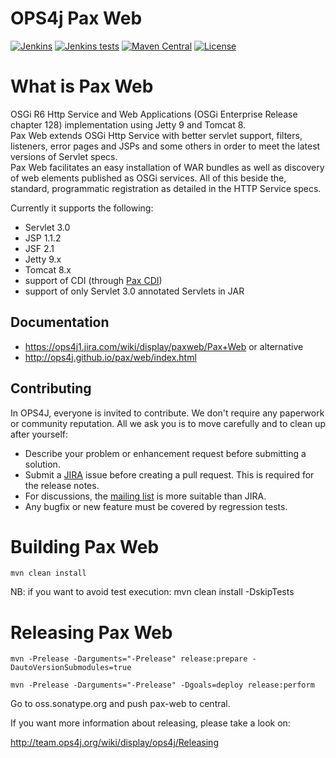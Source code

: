 OPS4j Pax Web
=============

[![Jenkins](https://img.shields.io/jenkins/s/http/ci.ops4j.org/jenkins/job/org.ops4j.pax.web.svg)](http://ci.ops4j.org/jenkins/job/org.ops4j.pax.web)
[![Jenkins tests](https://img.shields.io/jenkins/t/http/ci.ops4j.org/jenkins/job/org.ops4j.pax.web.svg)](http://ci.ops4j.org/jenkins/job/org.ops4j.pax.web/lastBuild/testReport/)
[![Maven Central](https://maven-badges.herokuapp.com/maven-central/org.ops4j.pax/web/badge.svg)](https://maven-badges.herokuapp.com/maven-central/org.ops4j.pax/web)
[![License](https://img.shields.io/hexpm/l/plug.svg)](https://ops4j1.jira.com/wiki/display/ops4j/Licensing)

What is Pax Web
===============

OSGi R6 Http Service and Web Applications (OSGi Enterprise Release chapter 128) implementation using Jetty 9 and Tomcat 8.   
Pax Web extends OSGi Http Service with better servlet support, filters, listeners, error pages and JSPs and some others in order to meet the latest versions of Servlet specs.    
Pax Web facilitates an easy installation of WAR bundles as well as discovery of web elements published as OSGi services. All of this beside the, standard, programmatic registration as detailed in the HTTP Service specs.

Currently it supports the following:    
* Servlet 3.0   
* JSP 1.1.2   
* JSF 2.1   
* Jetty 9.x   
* Tomcat 8.x  
* support of CDI (through [Pax CDI](https://github.com/ops4j/org.ops4j.pax.cdi))  
* support of only Servlet 3.0 annotated Servlets in JAR   

## Documentation

* <https://ops4j1.jira.com/wiki/display/paxweb/Pax+Web>
or alternative
* <http://ops4j.github.io/pax/web/index.html>

## Contributing

In OPS4J, everyone is invited to contribute. We don't require any paperwork or community reputation.
All we ask you is to move carefully and to clean up after yourself: 

* Describe your problem or enhancement request before submitting a solution.
* Submit a [JIRA](https://ops4j1.jira.com/browse/PAXWEB) issue before creating a pull request. This is required for the release notes.
* For discussions, the [mailing list](https://groups.google.com/forum/#!forum/ops4j) is more suitable than JIRA.
* Any bugfix or new feature must be covered by regression tests.



Building Pax Web
================

`mvn clean install`

NB: if you want to avoid test execution:
mvn clean install -DskipTests

Releasing Pax Web
=================

`mvn -Prelease -Darguments="-Prelease" release:prepare -DautoVersionSubmodules=true`

`mvn -Prelease -Darguments="-Prelease" -Dgoals=deploy release:perform`

Go to oss.sonatype.org and push pax-web to central.

If you want more information about releasing, please take a look on:

http://team.ops4j.org/wiki/display/ops4j/Releasing
